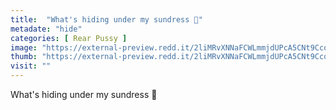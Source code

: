 ```yaml
---
title:  "What's hiding under my sundress 🌺"
metadate: "hide"
categories: [ Rear Pussy ]
image: "https://external-preview.redd.it/2liMRvXNNaFCWLmmjdUPcA5CNt9Cco23V7AmWrUzMZY.jpg?auto=webp&s=da531bef571ca8bcc0258aeeb18bb7058072dd27"
thumb: "https://external-preview.redd.it/2liMRvXNNaFCWLmmjdUPcA5CNt9Cco23V7AmWrUzMZY.jpg?width=1080&crop=smart&auto=webp&s=a89726fdd0144122cea8748366515bf310946473"
visit: ""
---
```

What's hiding under my sundress 🌺
